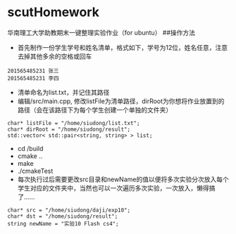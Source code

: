 # scutHomework
华南理工大学助教期末一键整理实验作业（for ubuntu）
##操作方法
- 首先制作一份学生学号和姓名清单，格式如下，学号为12位，姓名任意，注意去掉其他多余的空格或回车
```
201565485231 张三
201565485231 李四
```
- 清单命名为list.txt，并记住其路径
- 编辑/src/main.cpp, 修改listFile为清单路径，dirRoot为你想将作业放置到的路径（会在该路径下为每个学生创建一个单独的文件夹）
```
char* listFile = "/home/siudong/list.txt";
char* dirRoot = "/home/siudong/result";
std::vector< std::pair<string, string> > list;
```
- cd /build
- cmake ..
- make
- ./cmakeTest
- 每次执行过后需要更改src目录和newName的值以便将多次实验分次放入每个学生对应的文件夹中，当然也可以一次遍历多次实验，一次放入，懒得搞了……
```
char* src = "/home/siudong/daji/exp10";
char* dst = "/home/siudong/result";
string newName = "实验10 Flash cs4";

```
